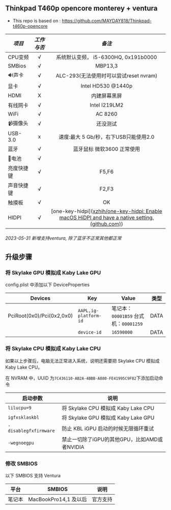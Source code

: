 ## Thinkpad T460p opencore monterey + ventura

* This repo is based on : https://github.com/MAYDAY818/Thinkpad-t460p-opencore

| *项目*     | *工作与否* |                            *备注*                            |
| ---------- | :--------: | :----------------------------------------------------------: |
| CPU变频    |     √      |             系统默认变频， i5-6300HQ, 0x191b0000             |
| SMBios     |     √      |                           MBP13,3                            |
| 🔊声卡      |     √      |            ALC-293(无法使用时可以尝试reset nvram)            |
| 显卡       |     √      |                      Intel HD530 @1440p                      |
| HDMI       |     X      |                         内建屏幕黑屏                         |
| 有线网卡   |     √      |                        Intel I219LM2                         |
| WiFi       |     √      |                           AC 8260                            |
| 📹摄像头    |     √      |                           还没测试                           |
| USB-3.0    |     x      |            速度:最大 5 Gb/秒，右下USB只能使用2.0             |
| 蓝牙       |     √      |            蓝牙鼠标 微软3600 正常使用       |
| 🔋电池      |     √      |                                                              |
| 亮度快捷键 |     √      |                            F5,F6                             |
| 声音快捷键 |     √      |                            F2,F3                             |
| 触摸板     |     √      |                              OK                              |
| HIDPI      |     √      | [one-key-hidpi]([xzhih/one-key-hidpi: Enable macOS HiDPI and have a native setting. (github.com)](https://github.com/xzhih/one-key-hidpi)) |

###### 2023-05-31 新增支持ventura, 除了蓝牙不正常其他都正常

## **升级步骤**

### **将 Skylake GPU 模拟成 Kaby Lake GPU**

config.plist 中添加以下 DeviceProperties

| Devices                   | Key                   | Value                                 | 类型 |
| ------------------------- | --------------------- | ------------------------------------- | ---- |
| PciRoot(0x0)/Pci(0x2,0x0) | `AAPL,ig-platform-id` | 笔记本：`00001B59` 台式机：`00001259` | DATA |
|                           | `device-id`           | `16590000`                            | DATA |

### **将 Skylake CPU 模拟成 Kaby Lake CPU**

如果以上步骤后，电脑无法正常进入系统，说明还需要把 Skylake CPU 模拟成 Kaby Lake CPU。

在 NVRAM 中，UUID 为`7C436110-AB2A-4BBB-A880-FE41995C9F82`下添加启动命令

| 启动参数              | 说明                                         |
| --------------------- | -------------------------------------------- |
| `lilucpu=9`           | 将 Skylake CPU 模拟成 Kaby Lake CPU          |
| `igfxsklaskbl`        | 将 Skylake GPU 模拟成 Kaby Lake GPU          |
| `-disablegfxfirmware` | 防止 KBL iGPU 启动的时候无限循环重试         |
| `-wegnoegpu`          | 禁止一切除了iGPU的其他GPU，比如AMD或者NVIDIA |

### **修改 SMBIOS**

以下 SMBIOS 支持 Ventura

| 平台   | SMBIOS                | 说明     |
| ------ | --------------------- | -------- |
| 笔记本 | MacBookPro14,1 及以后 | 官方支持 |

